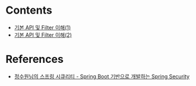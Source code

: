 # Contents

- [기본 API 및 Filter 이해(1)](./contents/1.md)
- [기본 API 및 Filter 이해(2)](./contents/2.md)

# References

- [정수원님의 스프링 시큐리티 - Spring Boot 기반으로 개발하는 Spring Security](https://www.inflearn.com/course/%EC%BD%94%EC%96%B4-%EC%8A%A4%ED%94%84%EB%A7%81-%EC%8B%9C%ED%81%90%EB%A6%AC%ED%8B%B0#)
